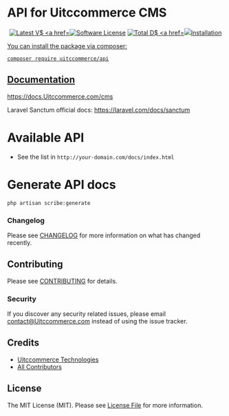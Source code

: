 # API for Uitccommerce CMS

<p align="center">
    <a href="https://packagist.org/packages/uitccommerce/api"><img src="https://img.shields.io/packagist/v/uitccommerce/api.svg?style=flat-square" alt="Latest V$
    <a href="/LICENSE"><img src="https://img.shields.io/badge/license-MIT-brightgreen.svg?style=flat-square" alt="Software License"></a>
    <a href="https://packagist.org/packages/Uitccommerce/api"><img src="https://img.shields.io/packagist/dt/Uitccommerce/api.svg?style=flat-square" alt="Total D$
    <a href="https://codeclimate.com/github/Uitccommerce/api/maintainability"><img src="https://api.codeclimate.com/v1/badges/a6e4612307e3b3bf8252/maintainabil$
</p>

## Installation

You can install the package via composer:

```shell
composer require uitccommerce/api
```

## Documentation

https://docs.Uitccommerce.com/cms

Laravel Sanctum official docs: https://laravel.com/docs/sanctum

# Available API

- See the list in `http://your-domain.com/docs/index.html`

# Generate API docs
```shell
php artisan scribe:generate
```

### Changelog

Please see [CHANGELOG](CHANGELOG.md) for more information on what has changed recently.

## Contributing

Please see [CONTRIBUTING](CONTRIBUTING.md) for details.

### Security

If you discover any security related issues, please email contact@Uitccommerce.com instead of using the issue tracker.

## Credits

- [Uitccommerce Technologies](https://github.com/Uitccommerce)
- [All Contributors](../../contributors)

## License

The MIT License (MIT). Please see [License File](LICENSE) for more information.

